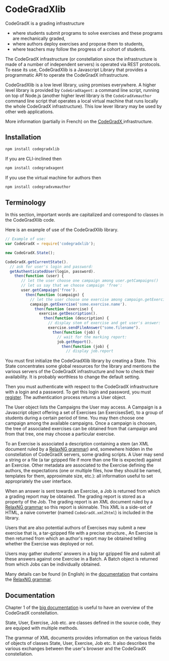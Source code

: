 # CodeGradXlib

CodeGradX is a grading infrastructure
- where students submit programs to solve exercises and these programs
  are mechanically graded,
- where authors deploy exercises and propose them to students,
- where teachers may follow the progress of a cohort of students.

The CodeGradX infrastructure (or constellation since the
infrastructure is made of a number of independent servers) is operated
via REST protocols. To ease its use, CodeGradXlib is a Javascript
Library that provides a programmatic API to operate the CodeGradX
infrastructure.

CodeGradXlib is a low level library, using promises everywhere. A
higher level library is provided by `CodeGradXagent`: a command line
script, running on top of Node.js (another higher level library is the
`CodeGradXvmauthor` command line script that operates a local virtual
machine that runs locally the whole CodeGradX infrastructure). This
low lever library may be used by other web applications.

More information (partially in French) on the [CodeGradX
](http://paracamplus.com/spip/spip.php?rubrique2) infrastructure.

## Installation

```javascript
npm install codegradxlib
```

If you are CLI-inclined then

```javascript
npm install codegradxagent
```

If you use the virtual machine for authors then

```javascript
npm install codegradxvmauthor
```

## Terminology

In this section, important words are capitalized and correspond to
classes in the CodeGradXlib code.

Here is an example of use of the CodeGradXlib library.

```javascript
// Example of use:
var CodeGradX = require('codegradxlib');

new CodeGradX.State();

CodeGradX.getCurrentState().
  // ask for user's login and password:
  getAuthenticatedUser(login, password).
    then(function (user) {
       // let the user choose one campaign among user.getCampaigns()
       // let us say that we choose campaign 'free':
       user.getCampaign('free').
         then(function (campaign) {
           // let the user choose one exercise among campaign.getExercisesSet()
           campaign.getExercise('some.exercise.name').
             then(function (exercise) {
               exercise.getDescription().
                 then(function (description) {
                   // display stem of exercise and get user's answer:
                   exercise.sendFileAnswer("some.filename").
                     then(function (job) {
                       // wait for the marking report:
                       job.getReport().
                         then(function (job) {
                           // display job.report
```


You must first initialize the CodeGradXlib library by creating a
State. This State concentrates some global resources for the library and
mentions the various servers of the CodeGradX
infrastructure and how to check their availability. It is probably
worthless to change the default setting.

Then you must authenticate with respect to the CodeGradX
infrastructure with a login and a password. To get this login and
password, you must [register](http://codegradx.org/register).
The authentication process returns a User object.

The User object lists the Campaigns the User may access. A Campaign is
a Javascript object offering a set of Exercises (an ExercisesSet), to
a group of students during a certain period of time. You may then
choose one campaign among the available campaigns. Once a campaign is
choosen, the tree of associated exercises can be obtained from that
campaign and from that tree, one may choose a particular exercise.

To an Exercise is associated a description containing a stem (an XML
document ruled by a [RelaxNG
grammar](http://paracamplus.com/CodeGradX/Resources/fw4exRngDoc.pdf))
and, somewhere hidden in the constellation of CodeGradX servers, some
grading scripts. A User may send a string or a file (a tar gzipped
file if more than one file is expected) against an Exercise. Other
metadata are associated to the Exercise defining the authors, the
expectations (one or multiple files, how they should be named,
templates for them, approximate size, etc.): all information useful to
set appropriately the user interface.

When an answer is sent towards an Exercise, a Job is returned from
which a grading report may be obtained. The grading report is stored
as a property of the Job. The grading report is an XML document ruled
by a [RelaxNG
grammar](http://paracamplus.com/CodeGradX/Resources/fw4exRngDoc.pdf)
so this report is skinnable. This XML is a side-set of HTML, a naive
converter (named `CodeGradX.xml2html`) is included in the library.

Users that are also potential authors of Exercises may submit a new exercise
that is, a tar-gzipped file with a precise structure., An Exercise is then
returned from which an author's report may be obtained telling whether the
Exercise was deployed or not.

Users may gather students' answers in a big tar gzipped file and submit
all these answers against one Exercise in a Batch. A Batch object is
returned from which Jobs can be individually obtained.

Many details can be found (in English) in the [documentation](http://paracamplus.com/CodeGradX/Resources/overview.pdf)
that contains the [RelaxNG grammar](http://paracamplus.com/CodeGradX/Resources/fw4exRngDoc.pdf).

## Documentation

Chapter 1 of the [big
documentation](http://paracamplus.com/CodeGradX/Resources/overview.pdf)
is useful to have an overview of the CodeGradX constellation.

State, User, Exercise, Job etc. are classes defined in the source
code, they are equiped with multiple methods. 

The grammar of XML documents provides information on the various
fields of objects of classes State, User, Exercise, Job etc. It also
describes the various exchanges between the user's browser and the
CodeGradX constellation.
